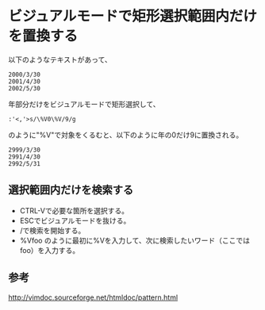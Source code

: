 ﻿# ビジュアルモードで矩形選択範囲内だけを置換する

以下のようなテキストがあって、

```clike
2000/3/30
2001/4/30
2002/5/30
```

年部分だけをビジュアルモードで矩形選択して、

```clike
:'<,'>s/\%V0\%V/9/g
```

のように"\%V"で対象をくるむと、以下のように年の0だけ9に置換される。

```clike
2999/3/30
2991/4/30
2992/5/31
```

## 選択範囲内だけを検索する

- CTRL-Vで必要な箇所を選択する。
- ESCでビジュアルモードを抜ける。
- /で検索を開始する。
- \%Vfoo のように最初に\%Vを入力して、次に検索したいワード（ここではfoo）を入力する。

## 参考
http://vimdoc.sourceforge.net/htmldoc/pattern.html
